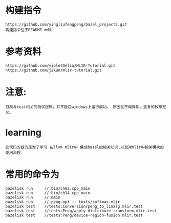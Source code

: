 
# 构建指令
    https://github.com/yingliufengpeng/bazel_project2.git
    构建指令位于README.md中

# 参考资料
    https://github.com/violetDelia/MLIR-Tutorial.git
    https://github.com/j2kun/mlir-tutorial.git

# 注意:  
    目前与test相关的测试逻辑，并不能在windows上运行成功。 原因在于编译期，重复的枚举定义。
# learning
    此代码的目的是为了学习 在llvm mlir中 集成bazel的相关知识,以及对mlir中相关模块的使用流程. 

# 常用的命令为
    bazelisk run     //:bin/ch02.cpp_main
    bazelisk run     //:bin/ch14.cpp_main
    bazelisk run     //:main
    bazelisk run     //:peng-opt -- tests/softmax.mlir
    bazelisk test    //tests:Conversion/peng_to_linalg.mlir.test
    bazelisk test    //tests:Peng/apply-distribute-transform.mlir.test
    bazelisk test    //tests:Peng/device-region-fusion.mlir.test
